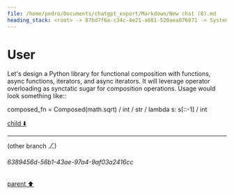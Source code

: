 ```yaml
---
file: /home/pedro/Documents/chatgpt_export/Markdown/New chat (8).md
heading_stack: <root> -> 87bd7f6a-c34c-4e21-a681-520aea876871 -> System -> 0305e3b7-9645-4e79-89a2-794319c6d100 -> System -> aaa236d3-b162-4863-965c-406dd86ac031 -> User
---
```

# User

Let's design a Python library for functional composition with functions, async functions, iterators, and async iterators. It will leverage operator overloading as synctatic sugar for composition operations. Usage would look something like::

composed_fn = Composed(math.sqrt) / int / str / lambda s: s[::-1] / int

[child ⬇️](#6389456d-56b1-43ae-97a4-9af03a2416cc)

---

(other branch ⎇)
###### 6389456d-56b1-43ae-97a4-9af03a2416cc
[parent ⬆️](#aaa236d3-b162-4863-965c-406dd86ac031)
